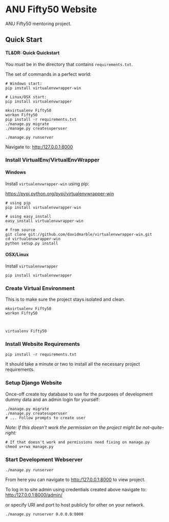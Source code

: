 # ANU Fifty50 Website

ANU Fifty50 mentoring project.


## Quick Start


#### TL&DR: Quick Quickstart

You *must* be in the directory that contains `requirements.txt`.

The set of commands in a perfect world:

    # Windows start:
    pip install virtualenvwrapper-win

    # Linux/OSX start:
    pip install virtualenvwrapper

    mkvirtualenv Fifty50
    workon Fifty50
    pip install -r requirements.txt
    ./manage.py migrate
    ./manage.py createsuperuser

    ./manage.py runserver


Navigate to: [http:/127.0.0.1:8000](http:/127.0.0.1:8000)

### Install VirtualEnv/VirtualEnvWrapper

#### Windows

Install `virtualenvwrapper-win` using pip:

https://pypi.python.org/pypi/virtualenvwrapper-win

    # using pip
    pip install virtualenvwrapper-win

    # using easy_install
    easy_install virtualenvwrapper-win

    # from source
    git clone git://github.com/davidmarble/virtualenvwrapper-win.git
    cd virtualenvwrapper-win
    python setup.py install


#### OSX/Linux

Install `virtualenvwrapper`

    pip install virtualenvwrapper


### Create Virtual Environment

This is to make sure the project stays isolated and clean.

    mkvirtualenv Fifty50
    workon Fifty50



    virtualenv Fifty50


### Install Website Requirements

    pip install -r requirements.txt

It should take a minute or two to install all the necessary project requirements.


### Setup Django Website

Once-off create toy database to use for the purposes of development dummy data
and an admin login for yourself:

    ./manage.py migrate
    ./manage.py createsuperuser
    # ... Follow prompts to create user

*Note: If this doesn't work the permission on the project might be not-quite-right:*

    # If that doesn't work and permissions need fixing on manage.py
    chmod u+rwx manage.py

### Start Development Webserver

    ./manage.py runserver

From here you can navigate to [http:/127.0.0.1:8000](http:/127.0.0.1:8000) to view project.

To log in to site admin using credentials created above navigate to:
[http:/127.0.0.1:8000/admin/](http:/127.0.0.1:8000/admin/)

or specify URI and port to host publicly for other on your network.

    ./manage.py runserver 0.0.0.0:8000
